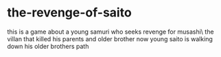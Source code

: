 # the-revenge-of-saito
this is a game about a young samuri who seeks revenge for musashi\ the villan that killed his parents and older brother now young saito is walking down his older brothers path
